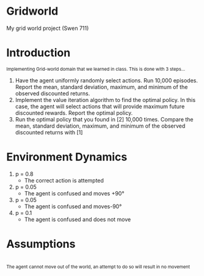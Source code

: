 # Gridworld
My grid world project (Swen 711)
<h1> Introduction </h1>
<small> Implementing Grid-world domain that we learned in class. This is done with 3 steps... </small>
<ol>
<li> Have the agent uniformly randomly select actions. Run 10,000 episodes. Report
the mean, standard deviation, maximum, and minimum of the observed
discounted returns. 
</li>
<li> Implement the value iteration algorithm to find the optimal policy. In this case,
the agent will select actions that will provide maximum future discounted
rewards. Report the optimal policy.
</li>
<li>
Run the optimal policy that you found in [2] 10,000 times. Compare the mean,
standard deviation, maximum, and minimum of the observed discounted
returns with [1]
</li>
</ol>

<h1> Environment Dynamics </h1>
<ol>
<li>
p = 0.8
<ul>
  <li>
The correct action is attempted
  </li>
  </ul>
</li>
<li>
p = 0.05
<ul>
  <li>
The agent is confused and moves +90°
  </li>
  </ul>
</li>
<li>
p = 0.05
<ul>
  <li>
The agent is confused and moves-90°
  </li>
  </ul>
</li>
<li>
p = 0.1
<ul>
  <li>
The agent is confused and does not move
  </li>
  </ul>
</li>
</ol>
<h1> Assumptions </h1>
<br />
<small> The agent cannot move out of the world, an attempt to do so will result in no movement </small>

